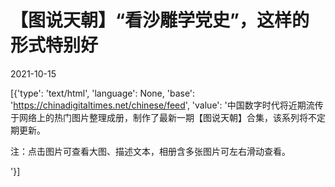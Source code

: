 # 【图说天朝】“看沙雕学党史”，这样的形式特别好

2021-10-15

[{'type': 'text/html', 'language': None, 'base': 'https://chinadigitaltimes.net/chinese/feed', 'value': '中国数字时代将近期流传于网络上的热门图片整理成册，制作了最新一期【图说天朝】合集，该系列将不定期更新。



注：点击图片可查看大图、描述文本，相册含多张图片可左右滑动查看。



'}]